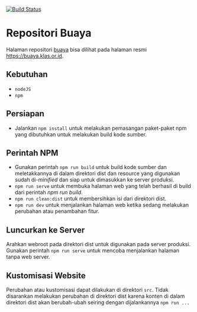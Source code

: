 [![Build Status](https://api.travis-ci.org/fadhilyori/buaya-web-page.svg?branch=master)](https://travis-ci.org/fadhilyori/buaya-web-page)

# Repositori Buaya
Halaman repositori [buaya](https://buaya.klas.or.id) bisa dilihat pada halaman resmi https://buaya.klas.or.id.

## Kebutuhan

- `nodeJS`
- `npm`

## Persiapan

- Jalankan `npm install` untuk melakukan pemasangan paket-paket npm yang dibutuhkan untuk melakukan build kode sumber.


## Perintah NPM

- Gunakan perintah `npm run build` untuk build kode sumber dan meletakkannya di dalam direktori dist dan resource yang digunakan sudah di-*minified* dan siap untuk dimasukkan ke server produksi.
- `npm run serve` untuk membuka halaman web yang telah berhasil di build dari perintah *npm run build*.
- `npm run clean:dist` untuk membersihkan isi dari direktori dist.
- `npm run dev` untuk menjalankan halaman web ketika sedang melakukan perubahan atau penambahan fitur.

## Luncurkan ke Server

Arahkan webroot pada direktori dist untuk digunakan pada server produksi.
Gunakan perintah `npm run serve` untuk mencoba menjalankan halaman tanpa web server.

## Kustomisasi Website

Perubahan atau kustomisasi dapat dilakukan di direktori `src`. Tidak disarankan melakukan perubahan di direktori dist karena konten di dalam direktori dist akan berubah-ubah seiring dengan dijalankannya `npm run ...`